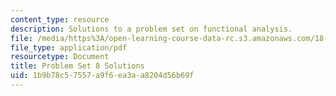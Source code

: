 ```yaml
---
content_type: resource
description: Solutions to a problem set on functional analysis.
file: /media/https%3A/open-learning-course-data-rc.s3.amazonaws.com/18-102-introduction-to-functional-analysis-spring-2009/1b9b78c57557a9f6ea3aa8204d56b69f_MIT18_102s09_sol_pset8.pdf
file_type: application/pdf
resourcetype: Document
title: Problem Set 8 Solutions
uid: 1b9b78c5-7557-a9f6-ea3a-a8204d56b69f
---
```

